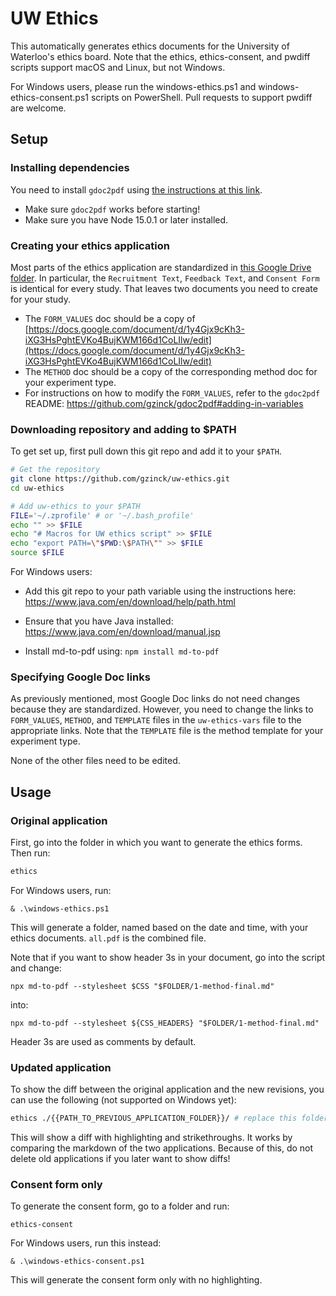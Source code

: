 # UW Ethics

This automatically generates ethics documents for the University of Waterloo's ethics board.
Note that the ethics, ethics-consent, and pwdiff scripts support macOS and Linux, but not Windows.

For Windows users, please run the windows-ethics.ps1 and windows-ethics-consent.ps1 scripts on PowerShell. Pull requests to support pwdiff are welcome.
## Setup

### Installing dependencies

You need to install `gdoc2pdf` using [the instructions at this link](https://github.com/gzinck/gdoc2pdf).

-   Make sure `gdoc2pdf` works before starting!
-   Make sure you have Node 15.0.1 or later installed.

### Creating your ethics application

Most parts of the ethics application are standardized in [this Google Drive folder](https://drive.google.com/drive/folders/1_GhFRYPSbbX2w-rKJJmf9VK5aKVpDYLH).
In particular, the `Recruitment Text`, `Feedback Text`, and `Consent Form` is identical for every study. That leaves two documents you need to create for your study.

-   The `FORM_VALUES` doc should be a copy of [https://docs.google.com/document/d/1y4Gjx9cKh3-iXG3HsPghtEVKo4BujKWM166d1CoLIlw/edit](https://docs.google.com/document/d/1y4Gjx9cKh3-iXG3HsPghtEVKo4BujKWM166d1CoLIlw/edit)
-   The `METHOD` doc should be a copy of the corresponding method doc for your experiment type.
-   For instructions on how to modify the `FORM_VALUES`, refer to the
    `gdoc2pdf` README: https://github.com/gzinck/gdoc2pdf#adding-in-variables

### Downloading repository and adding to \$PATH

To get set up, first pull down this git repo and add it to your `$PATH`.

```sh
# Get the repository
git clone https://github.com/gzinck/uw-ethics.git
cd uw-ethics

# Add uw-ethics to your $PATH
FILE='~/.zprofile' # or '~/.bash_profile'
echo "" >> $FILE
echo "# Macros for UW ethics script" >> $FILE
echo "export PATH=\"$PWD:\$PATH\"" >> $FILE
source $FILE
```

For Windows users:
* Add this git repo to your path variable using the instructions here: https://www.java.com/en/download/help/path.html

* Ensure that you have Java installed: https://www.java.com/en/download/manual.jsp

* Install md-to-pdf using: `npm install md-to-pdf`

### Specifying Google Doc links

As previously mentioned, most Google Doc links do not need changes because they are standardized. However, you need to change the links to `FORM_VALUES`, `METHOD`, and `TEMPLATE` files in the `uw-ethics-vars` file to the appropriate links. Note that the `TEMPLATE` file is the method template for your experiment type.

None of the other files need to be edited.

## Usage

### Original application

First, go into the folder in which you want to generate the ethics forms. Then run:

```sh
ethics
```

For Windows users, run:
```
& .\windows-ethics.ps1
```

This will generate a folder, named based on the date and time, with your ethics documents. `all.pdf` is the combined file.

Note that if you want to show header 3s in your document, go into the script and change:
```
npx md-to-pdf --stylesheet $CSS "$FOLDER/1-method-final.md"
```

into:
```
npx md-to-pdf --stylesheet ${CSS_HEADERS} "$FOLDER/1-method-final.md"
```

Header 3s are used as comments by default.

### Updated application

To show the diff between the original application and the new revisions, you can use the following (not supported on Windows yet):

```sh
ethics ./{{PATH_TO_PREVIOUS_APPLICATION_FOLDER}}/ # replace this folder with the folder with your original application
```

This will show a diff with highlighting and strikethroughs. It works by comparing the markdown of the two applications. Because of this, do not delete old applications if you later want to show diffs!

### Consent form only

To generate the consent form, go to a folder and run:

```
ethics-consent
```

For Windows users, run this instead:
```
& .\windows-ethics-consent.ps1
```

This will generate the consent form only with no highlighting.
